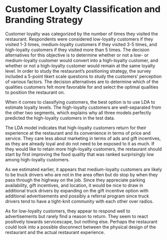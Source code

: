 # Customer Loyalty Classification and Branding Strategy
Customer loyalty was categorized by the number of times they visited the restaurant. Respondents were considered low-loyalty customers if they visited 1-3 times,
medium-loyalty customers if they visited 3-5 times, and high-loyalty customers if they visited more than 5 times. The decision alternatives for this objective is 
to determine whether or not a low- or medium-loyalty customer would convert into a high-loyalty customer, and whether or not a high-loyalty customer would remain 
at the same loyalty level. 
In order to study the restaurant’s positioning strategy, the survey included a 5-point likert scale questions to study the customers’ perception of various factors. 
The decision alternatives are to determine which of the qualities customers felt more favorable for and select the optimal qualities to position the restaurant on.

When it comes to classifying customers, the best option is to use LDA to estimate loyalty levels. The high-loyalty customers are well-separated from the other 
two segments, which explains why all three models perfectly predicted the high-loyalty customers in the test data. 

The LDA model indicates that high-loyalty customers return for their experience at the restaurant and its convenience in terms of price and service. 
They care less about marketing in terms of ads and gift incentives, as they are already loyal and do not need to be exposed to it as much. If they would like 
to retain more high-loyalty customers, the restaurant should start by first improving the food quality that was ranked surprisingly low among high-loyalty customers.

As we estimated earlier, it appears that medium-loyalty customers are likely to be truck drivers who are not in the area often but do stop by when they 
pass through the highway on the job. Since they appreciate parking availability, gift incentives, and location, it would be nice to draw in additional truck drivers 
by expanding on the gift incentive option with additional advertisements and possibly a referral program since truck drivers tend to have a tight-knit community 
with each other over radios. 

As for low-loyalty customers, they appear to respond well to advertisements but rarely find a reason to return. They seem to react positively towards servicescape, 
but nothing else. Perhaps the restaurant could look into a possible disconnect between the physical design of the restaurant and the actual restaurant experience.
